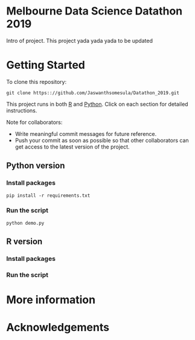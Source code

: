 # Melbourne Data Science Datathon 2019

Intro of project.
This project yada yada yada to be updated

# Getting Started

To clone this repository: 
```
git clone https:://github.com/Jaswanthsomesula/Datathon_2019.git
```
This project runs in both [R](#r-version) and [Python](#python-version). Click on each section for detailed instructions.

Note for collaborators:
* Write meaningful commit messages for future reference.
* Push your commit as soon as possible so that other collaborators can get access to the latest version of the project.


## Python version



### Install packages

```
pip install -r requirements.txt
```

### Run the script

```
python demo.py
```

## R version
### Install packages
### Run the script

# More information

# Acknowledgements